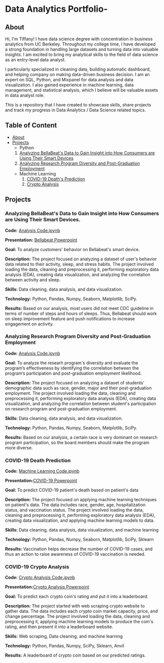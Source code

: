 # Data Analytics Portfolio-

## About


Hi, I'm Tiffany! I have data science degree with concentration in business analytics from UC Berkeley. Throughout my college time, I have developed a strong foundation in handling large datasets and turning data into valuable insights. I am excited to bring my analytical skills to the field of data science as an entry-level data analyst.

I particularly specialized in cleaning data, building automatic dashboard, and helping company on making data-driven business decision. I am an expert on SQL, Python, and Mixpanel for data analysis and data visualization. I also gained experience in machine learning, data management, and statistical analysis, which I believe will be valuable assets in data analyst role.

This is a repository that I have created to showcase skills, share projects and track my progress in Data Analytics / Data Science related topics.


## Table of Content
- [About](https://github.com/tiffanynatasha/Data-Analytics-/blob/main/README.md#about)
- [Projects](https://github.com/tiffanynatasha/Data-Analytics-/tree/main#projects)
    - Python
    1. [Analyzing BellaBeat's Data to Gain Insight into How Consumers are Using Their Smart Devices](https://github.com/tiffanynatasha/Data-Analytics-/tree/main#analyzing-bellabeats-data-to-gain-insight-into-how-consumers-are-using-their-smart-devices)
    2. [Analyzing Research Program Diversity and Post-Graduation Employment](https://github.com/tiffanynatasha/URAP-/blob/main/Analysis.ipynb)
    - Machine Learning
      1. [COVID-19 Death's Prediction](https://github.com/tiffanynatasha/COVID-19-analysis/blob/main/predict_death_covid_cases.ipynb)
      2. [Crypto Analysis](https://github.com/tiffanynatasha/Crypto-Analysis/blob/main/Crypto_API_final.ipynb)
## Projects
### Analyzing BellaBeat's Data to Gain Insight into How Consumers are Using Their Smart Devices.
**Code:** [Analysis Code.ipynb](https://github.com/tiffanynatasha/Bellabeat-Case-Study/blob/main/Code.ipynb)

**Presentation:** [Bellabeat Powerpoint](https://github.com/tiffanynatasha/Bellabeat-Case-Study/blob/main/%20Bellabeat%20Case%20Study%20Slide%20Presentation.pdf)

**Goal:** To analyze customers' behavior on Bellabeat's smart device.

**Description:** The project focused on analyzing a dataset of user's behavior data related to their activity, sleep, and stress habits. The project involved loading the data, cleaning and preprocessing it, performing exploratory data analysis (EDA), creating data visualization, and analyzing the correlation between activity and sleep. 

**Skills:** Data cleaning, data analysis, and data visualization.

**Technology:** Python, Pandas, Numpy, Seaborn, Matplotlib, SciPy.

**Results:** Based on our analysis, most users did not meet CDC guideline in terms of number of steps and hours of sleeps. Thus, Bellabeat should work on sleep improvement feature and push notifications to increase engagement on activity. 


### Analyzing Research Program Diversity and Post-Graduation Employment
**Code:** [Analysis Code.ipynb](https://github.com/tiffanynatasha/URAP-/blob/main/Analysis.ipynb)

**Goal:** To analyze the researh program's diversity and evaluate the program’s effectiveness by identifying the correlation between the program’s participation and post-graduation employment likelihood.

**Description:** The project focused on analyzing a dataset of students' demographic data such as race, gender, major and their post-graduation employment. The project involved loading the data, cleaning and preprocessing it, performing exploratory data analysis (EDA), creating data visualization, and analyzing the correlation between student's participation on research program and post-graduation employment. 

**Skills:** Data cleaning, data analysis, and data visualization.

**Technology:** Python, Pandas, Numpy, Seaborn, Matplotlib, SciPy.

**Results:** Based on our analysis, a certain race is very dominant on research program participation, so the board members should make the program more diverse. 


### COVID-19 Death Prediction
**Code:** [Machine Learning Code.ipynb](https://github.com/tiffanynatasha/COVID-19-analysis/blob/main/predict_death_covid_cases.ipynb)

**Presentation:**[COVID-19 Powerpoint](https://github.com/tiffanynatasha/COVID-19-analysis/blob/main/Final%20Presentation%20IND%20ENG%20142.pdf)

**Goal:** To predict COVID-19 patient's death based on patient's data

**Description:** The project focused on applying machine learning techniques on patient's data. The data includes race, gender, age, hospitalization status, and vaccination status. The project involved loading the data, cleaning and preprocessing it, performing exploratory data analysis (EDA), creating data visualization, and applying machine learning models to data. 

**Skills:** Data cleaning, data analysis, data visualization, and machine learning

**Technology:** Python, Pandas, Numpy, Seaborn, Matplotlib, SciPy, Sklearn

**Results:** Vaccination helps decrease the number of COVID-19 cases, and thus an action to raise awareness of COVID-19 vaccination is needed. 


### COVID-19 Crypto Analysis 
**Code:** [Crypto Analysis Code.ipynb](https://github.com/tiffanynatasha/Crypto-Analysis/blob/main/Crypto_API_final.ipynb)

**Presentation:**[Crypto Analysis Powerpoint](https://github.com/tiffanynatasha/Crypto-Analysis/blob/main/Crypto%20For%20Dummies.pptx)

**Goal:** To predict each crypto coin's rating and put it into a leaderboard. 

**Description:** The project started with web scraping crypto website to gather data. The data includes each crypto coin market capacity, price, and change percentage. The project involved loading the data, cleaning and preprocessing it,  applying machine learning models to produce the coin's rating, and then present it into a leaderboard website. 

**Skills:** Web scraping, Data cleaning, and machine learning

**Technology:** Python, Pandas, Numpy, SciPy, Sklearn, Anvil

**Results:** A leaderboard of crypto coin based on our predicted ratings. 
